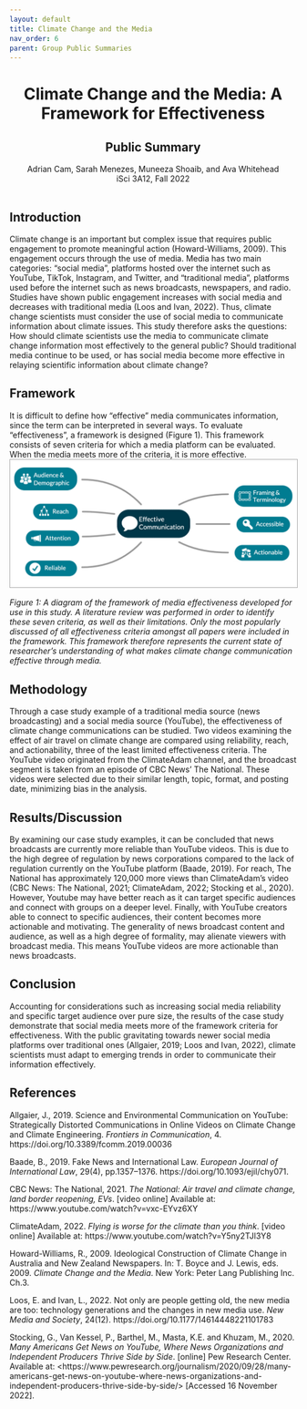 ```yaml
---
layout: default
title: Climate Change and the Media
nav_order: 6
parent: Group Public Summaries
---
```


<div align="center"><h1>Climate Change and the Media: A Framework for Effectiveness</h1></div>
<div align="center"><h2>Public Summary</h2></div>
<div align="center">Adrian Cam, Sarah Menezes, Muneeza Shoaib, and Ava Whitehead</div>
<div align="center">iSci 3A12, Fall 2022</div>

<br> 

## Introduction
Climate change is an important but complex issue that requires public engagement to promote meaningful action (Howard-Williams, 2009). This engagement occurs through the use of media. Media has two main categories: “social media”, platforms hosted over the internet such as YouTube, TikTok, Instagram, and Twitter, and “traditional media”, platforms used before the internet such as news broadcasts, newspapers, and radio. Studies have shown public engagement increases with social media and decreases with traditional media (Loos and Ivan, 2022). Thus, climate change scientists must consider the use of social media to communicate information about climate issues. This study therefore asks the questions: How should climate scientists use the media to communicate climate change information most effectively to the general public? Should traditional media continue to be used, or has social media become more effective in relaying scientific information about climate change?

## Framework
It is difficult to define how “effective” media communicates information, since the term can be interpreted in several ways. To evaluate “effectiveness”, a framework is designed (Figure 1). This framework consists of seven criteria for which a media platform can be evaluated. When the media meets more of the criteria, it is more effective. 
<img src="group6-figure1.png" alt="Enter a short description of your figure" width="700" style="border: 1px solid darkgrey">

*Figure 1: A diagram of the framework of media effectiveness developed for use in this study. A literature review was performed in order to identify these seven criteria, as well as their limitations. Only the most popularly discussed of all effectiveness criteria amongst all papers were included in the framework. This framework therefore represents the current state of researcher’s understanding of what makes climate change communication effective through media.*

## Methodology
Through a case study example of a traditional media source (news broadcasting) and a social media source (YouTube), the effectiveness of climate change communications can be studied. Two videos examining the effect of air travel on climate change are compared using reliability, reach, and actionability, three of the least limited effectiveness criteria. The YouTube video originated from the ClimateAdam channel, and the broadcast segment is taken from an episode of CBC News’ The National. These videos were selected due to their similar length, topic, format, and posting date, minimizing bias in the analysis.

## Results/Discussion
By examining our case study examples, it can be concluded that news broadcasts are currently more reliable than YouTube videos. This is due to the high degree of regulation by news corporations compared to the lack of regulation currently on the YouTube platform (Baade, 2019). For reach, The National has approximately 120,000 more views than ClimateAdam’s video (CBC News: The National, 2021; ClimateAdam, 2022; Stocking et al., 2020). However, Youtube may have better reach as it can target specific audiences and connect with groups on a deeper level. Finally, with YouTube creators able to connect to specific audiences, their content becomes more actionable and motivating. The generality of news broadcast content and audience, as well as a high degree of formality, may alienate viewers with broadcast media. This means YouTube videos are more actionable than news broadcasts.

## Conclusion
Accounting for considerations such as increasing social media reliability and specific target audience over pure size, the results of the case study demonstrate that social media meets more of the framework criteria for effectiveness. With the public gravitating towards newer social media platforms over traditional ones (Allgaier, 2019; Loos and Ivan, 2022), climate scientists must adapt to emerging trends in order to communicate their information effectively.

## References
Allgaier, J., 2019. Science and Environmental Communication on YouTube: Strategically Distorted Communications in Online Videos on Climate Change and Climate Engineering. *Frontiers in Communication*, 4. https<spac>://doi.<spac>org/10.3389/<spac>fcomm.2019.00036

Baade, B., 2019. Fake News and International Law. *European Journal of International Law*, 29(4), pp.1357–1376. https<spac>://doi.org/<spac>10.1093/<spac>ejil/chy071.

CBC News: The National, 2021. *The National: Air travel and climate change, land border reopening, EVs*. [video online] Available at: https<spac>://<spac>w<spac>w<spac>w.<spac>youtube<spac>.com/<spac>watch?v=vxc-EYvz6XY

ClimateAdam, 2022. *Flying is worse for the climate than you think*. [video online] Available at: https<spac>://<spac>w<spac>w<spac>w.<spac>youtube.<spac>com/watch?v=Y5ny2TJl3Y8

Howard-Williams, R., 2009. Ideological Construction of Climate Change in Australia and New Zealand Newspapers. In: T. Boyce and J. Lewis, eds. 2009. *Climate Change and the Media*. New York: Peter Lang Publishing Inc. Ch.3.

Loos, E. and Ivan, L., 2022. Not only are people getting old, the new media are too: technology generations and the changes in new media use. *New Media and Society*, 24(12). https<spac>://doi.org/<spac>10.1177/<spac>14614448221101783

Stocking, G., Van Kessel, P., Barthel, M., Masta, K.E. and Khuzam, M., 2020. *Many Americans Get News on YouTube, Where News Organizations and Independent Producers Thrive Side by Side*. [online] Pew Research Center. Available at: <https<spac>://<spac>w<spac>w<spac>w.<spac>pewresearch.<spac>org/journalism/<spac>2020/09/28/many-americans-get-news-on-youtube-where-news-organizations-and-independent-producers-thrive-side-by-side/> [Accessed 16 November 2022].


